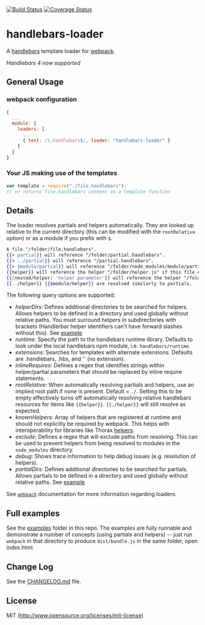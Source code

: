 [![Build Status](https://travis-ci.org/pcardune/handlebars-loader.svg?branch=master)](https://travis-ci.org/pcardune/handlebars-loader)
[![Coverage Status](https://coveralls.io/repos/github/pcardune/handlebars-loader/badge.svg?branch=master)](https://coveralls.io/github/pcardune/handlebars-loader?branch=master)

# handlebars-loader

A [handlebars](http://handlebarsjs.com) template loader for [webpack](https://github.com/webpack/webpack).

*Handlebars 4 now supported*

## General Usage

### webpack configuration

```javascript
{
  ...
  module: {
    loaders: [
      ...
      { test: /\.handlebars$/, loader: "handlebars-loader" }
    ]
  }
}
```

### Your JS making use of the templates

```javascript
var template = require("./file.handlebars");
// => returns file.handlebars content as a template function
```

## Details

The loader resolves partials and helpers automatically. They are looked up relative to the current directory (this can be modified with the `rootRelative` option) or as a module if you prefix with `$`.

```handlebars
A file "/folder/file.handlebars".
{{> partial}} will reference "/folder/partial.handlebars".
{{> ../partial}} will reference "/partial.handlebars".
{{> $module/partial}} will reference "/folder/node_modules/module/partial.handlebars".
{{helper}} will reference the helper "/folder/helper.js" if this file exists.
{{[nested/helper] 'helper parameter'}} will reference the helper "/folder/nested/helper.js" if this file exists, passes 'helper parameter' as first parameter to helper.
{{../helper}} {{$module/helper}} are resolved similarly to partials.
```

The following query options are supported:
 - *helperDirs*: Defines additional directories to be searched for helpers. Allows helpers to be defined in a directory and used globally without relative paths. You must surround helpers in subdirectories with brackets (Handlerbar helper identifiers can't have forward slashes without this). See [example](https://github.com/altano/handlebars-loader/tree/master/examples/helperDirs)
 - *runtime*: Specify the path to the handlebars runtime library. Defaults to look under the local handlebars npm module, i.e. `handlebars/runtime`.
 - *extensions*: Searches for templates with alternate extensions. Defaults are .handlebars, .hbs, and '' (no extension).
 - *inlineRequires*: Defines a regex that identifies strings within helper/partial parameters that should be replaced by inline require statements.
 - *rootRelative*: When automatically resolving partials and helpers, use an implied root path if none is present. Default = `./`. Setting this to be empty effectively turns off automatically resolving relative handlebars resources for items like `{{helper}}`. `{{./helper}}` will still resolve as expected.
 - *knownHelpers*: Array of helpers that are registered at runtime and should not explicitly be required by webpack. This helps with interoperability for libraries like Thorax [helpers](http://thoraxjs.org/api.html#template-helpers).
 - *exclude*: Defines a regex that will exclude paths from resolving. This can be used to prevent helpers from being resolved to modules in the `node_modules` directory.
 - *debug*: Shows trace information to help debug issues (e.g. resolution of helpers).
 - *partialDirs*: Defines additional directories to be searched for partials. Allows partials to be defined in a directory and used globally without relative paths. See [example](https://github.com/altano/handlebars-loader/tree/master/examples/partialDirs)

See [`webpack`](https://github.com/webpack/webpack) documentation for more information regarding loaders.

## Full examples

See the [examples](examples/) folder in this repo. The examples are fully runnable and demonstrate a number of concepts (using partials and helpers) -- just run `webpack` in that directory to produce `dist/bundle.js` in the same folder, open index.html.

## Change Log

See the [CHANGELOG.md](https://github.com/pcardune/handlebars-loader/blob/master/CHANGELOG.md) file.

## License

MIT (http://www.opensource.org/licenses/mit-license)
